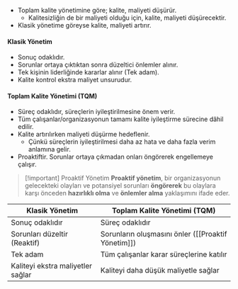 - Toplam kalite yönetimine göre; kalite, maliyeti düşürür.
	- Kalitesizliğin de bir maliyeti olduğu için, kalite, maliyeti düşürecektir.
- Klasik yönetime göreyse kalite, maliyeti artırır.
#### Klasik Yönetim
- Sonuç odaklıdır.
- Sorunlar ortaya çıktıktan sonra düzeltici önlemler alınır.
- Tek kişinin liderliğinde kararlar alınır (Tek adam).
- Kalite kontrol ekstra maliyet unsurudur.
#### Toplam Kalite Yönetimi (TQM)
- Süreç odaklıdır, süreçlerin iyileştirilmesine önem verir.
- Tüm çalışanlar/organizasyonun tamamı kalite iyileştirme sürecine dâhil edilir.
- Kalite artırılırken maliyeti düşürme hedeflenir.
	- Çünkü süreçlerin iyileştirilmesi daha az hata ve daha fazla verim anlamına gelir.
- Proaktiftir. Sorunlar ortaya çıkmadan onları öngörerek engellemeye çalışır. 

> [!important] Proaktif Yönetim
> **Proaktif yönetim**, bir organizasyonun gelecekteki olayları ve potansiyel sorunları **öngörerek** bu olaylara karşı önceden **hazırlıklı olma** ve **önlemler alma** yaklaşımını ifade eder.

| Klasik Yönetim                    | Toplam Kalite Yönetimi (TQM)                       |
| --------------------------------- | -------------------------------------------------- |
| Sonuç odaklıdır                   | Süreç odaklıdır                                    |
| Sorunları düzeltir (Reaktif)      | Sorunların oluşmasını önler ([[Proaktif Yönetim]]) |
| Tek adam                          | Tüm çalışanlar karar süreçlerine katılır           |
| Kaliteyi ekstra maliyetler sağlar | Kaliteyi daha düşük maliyetle sağlar               |
